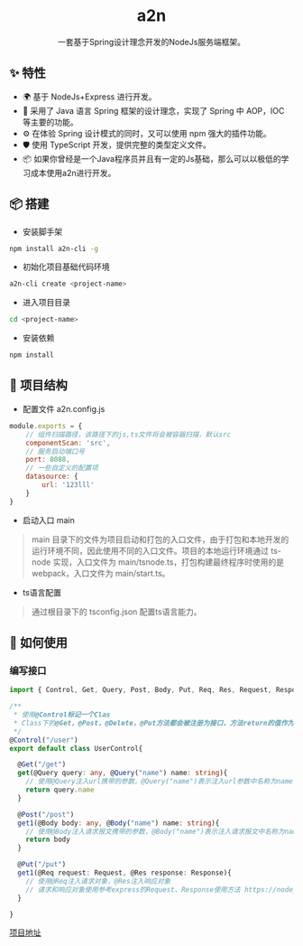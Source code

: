 <h1 align="center">a2n</h1>

<div align="center">
一套基于Spring设计理念开发的NodeJs服务端框架。
</div>

## ✨ 特性

- 🌍 基于 NodeJs+Express 进行开发。
- 🌈 采用了 Java 语言 Spring 框架的设计理念，实现了 Spring 中 AOP，IOC 等主要的功能。
- ⚙️ 在体验 Spring 设计模式的同时，又可以使用 npm 强大的插件功能。
- 🛡 使用 TypeScript 开发，提供完整的类型定义文件。
- 📦 如果你曾经是一个Java程序员并且有一定的Js基础，那么可以以极低的学习成本使用a2n进行开发。

## 📦 搭建

* 安装脚手架
```bash
npm install a2n-cli -g
```

* 初始化项目基础代码环境
```bash
a2n-cli create <project-name>
```

* 进入项目目录
```bash
cd <project-name>
```

* 安装依赖
```bash
npm install
```

## 🔨 项目结构

- 配置文件 a2n.config.js
```js
module.exports = {
    // 组件扫描路径，该路径下的js,ts文件将会被容器扫描，默认src
    componentScan: 'src',
    // 服务启动端口号
    port: 8088,
    // 一些自定义的配置项
    datasource: {
        url: '123lll'
    }
}
```

- 启动入口 main

> main 目录下的文件为项目启动和打包的入口文件，由于打包和本地开发的运行环境不同，因此使用不同的入口文件。项目的本地运行环境通过 ts-node 实现，入口文件为 main/tsnode.ts，打包构建最终程序时使用的是 webpack，入口文件为 main/start.ts。

- ts语言配置

> 通过根目录下的 tsconfig.json 配置ts语言能力。


## 🌈 如何使用

### 编写接口

```ts
import { Control, Get, Query, Post, Body, Put, Req, Res, Request, Response } from 'a2n';

/**
 * 使用@Control标记一个Clas
 * Class下的@Get，@Post，@Delete，@Put方法都会被注册为接口，方法return的值作为接口返回值
 */
@Control("/user")
export default class UserControl{

  @Get("/get")
  get(@Query query: any, @Query("name") name: string){
    // 使用@Query注入url携带的参数，@Query("name")表示注入url参数中名称为name的参数
    return query.name
  }

  @Post("/post")
  get1(@Body body: any, @Body("name") name: string){
    // 使用@Body注入请求报文携带的参数，@Body("name")表示注入请求报文中名称为name的参数
    return body
  }

  @Put("/put")
  get1(@Req request: Request, @Res response: Response){
    // 使用@Req注入请求对象，@Res注入响应对象
    // 请求和响应对象使用参考express的Request、Response使用方法 https://nodejs.cn/express/4x/api/req/
  }

}
```

[项目地址](https://github.com/lwq0615/a2n)&nbsp;&nbsp;&nbsp;&nbsp;

